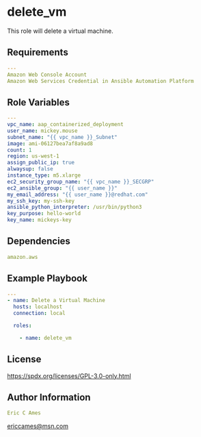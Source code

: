 delete_vm
=========

This role will delete a virtual machine.

Requirements
------------
```yaml
---
Amazon Web Console Account
Amazon Web Services Credential in Ansible Automation Platform
```
Role Variables
--------------
```yaml
---
vpc_name: aap_containerized_deployment
user_name: mickey.mouse
subnet_name: "{{ vpc_name }}_Subnet"
image: ami-06127bea7af8a9ad8
count: 1
region: us-west-1
assign_public_ip: true
alwaysup: false
instance_type: m5.xlarge
ec2_security_group_name: "{{ vpc_name }}_SECGRP"
ec2_ansible_group: "{{ user_name }}"
my_email_address: "{{ user_name }}@redhat.com"
my_ssh_key: my-ssh-key
ansible_python_interpreter: /usr/bin/python3
key_purpose: hello-world
key_name: mickeys-key
```
Dependencies
------------
```yaml
amazon.aws
```
Example Playbook
----------------
```yaml
---
- name: Delete a Virtual Machine
  hosts: localhost
  connection: local

  roles:

    - name: delete_vm
```
License
-------

https://spdx.org/licenses/GPL-3.0-only.html

Author Information
------------------
```yaml
Eric C Ames
```
ericcames@msn.com